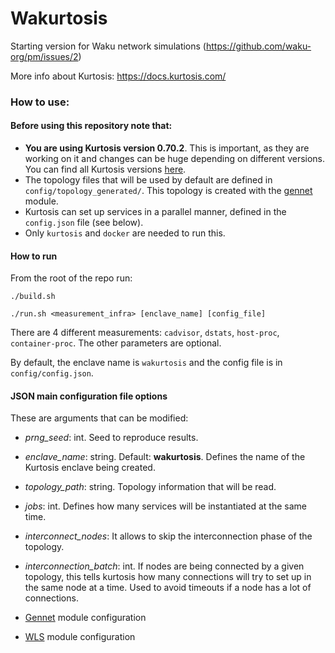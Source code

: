 Wakurtosis
=====================
Starting version for Waku network simulations (https://github.com/waku-org/pm/issues/2)

More info about Kurtosis: https://docs.kurtosis.com/

### How to use:

#### Before using this repository note that: 

- **You are using Kurtosis version 0.70.2**. This is important, as they are working on it and changes can be huge depending on different versions. You can find all Kurtosis versions [here](https://github.com/kurtosis-tech/kurtosis-cli-release-artifacts/releases).
- The topology files that will be used by default are defined in `config/topology_generated/`. This topology is created with the [gennet](gennet-module/Readme.md) module.
- Kurtosis can set up services in a parallel manner, defined in the `config.json` file (see below).
- Only `kurtosis` and `docker` are needed to run this.

#### How to run

From the root of the repo run:

`./build.sh`

`./run.sh <measurement_infra> [enclave_name] [config_file]` 

There are 4 different measurements: `cadvisor`, `dstats`, `host-proc`, `container-proc`. The other parameters are optional.

By default, the enclave name is `wakurtosis` and the config file is in `config/config.json`. 

#### JSON main configuration file options

These are arguments that can be modified:

- _prng_seed_: int. Seed to reproduce results.
- _enclave_name_: string. Default: **wakurtosis**. Defines the name of the Kurtosis enclave being created.
- _topology_path_: string. Topology information that will be read.
- _jobs_: int. Defines how many services will be instantiated at the same time.
- _interconnect_nodes_: It allows to skip the interconnection phase of the topology.
- _interconnection_batch_: int. If nodes are being connected by a given topology, this tells kurtosis how many connections will try to set up in the same node at a time. Used to avoid timeouts if a node has a lot of connections.

- [Gennet](gennet-module/Readme.md) module configuration
- [WLS](wls-module/README.md) module configuration

